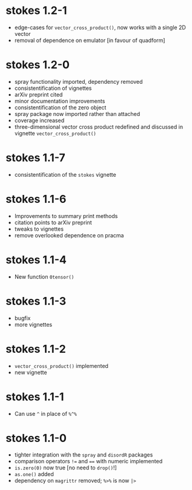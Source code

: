 # stokes 1.2-1

- edge-cases for `vector_cross_product()`, now works with a single 2D vector
- removal of dependence on emulator [in favour of quadform]

# stokes 1.2-0

- spray functionality imported, dependency removed
- consistentification of vignettes
- arXiv preprint cited
- minor documentation improvements
- consistentification of the zero object
- spray package now imported rather than attached
- coverage increased
- three-dimensional vector cross product redefined and discussed in vignette `vector_cross_product()`

# stokes 1.1-7

- consistentification of the `stokes` vignette

# stokes 1.1-6

- Improvements to summary print methods
- citation points to arXiv preprint
- tweaks to vignettes
- remove overlooked dependence on pracma

# stokes 1.1-4

- New function `0tensor()`

# stokes 1.1-3

- bugfix
- more vignettes

# stokes 1.1-2

- `vector_cross_product()` implemented
- new vignette

# stokes 1.1-1

- Can use `^` in place of `%^%`

# stokes 1.1-0

- tighter integration with the `spray` and `disordR` packages
- comparison operators `!=` and `==` with numeric implemented
- `is.zero(0)` now true [no need to `drop()`!]
- `as.one()` added
- dependency on `magrittr` removed; `%>%` is now `|>`
